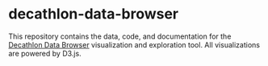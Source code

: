 # decathlon-data-browser
This repository contains the data, code, and documentation for the [Decathlon Data Browser](http://decathlon.debivort.org/) visualization and exploration tool. All visualizations are powered by D3.js.
